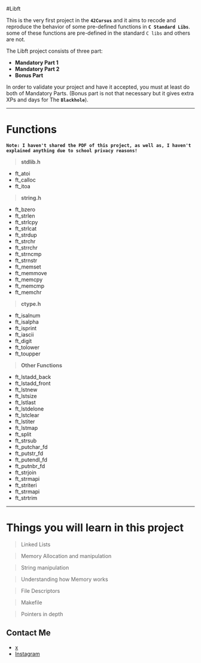 #Libft

This is the very first project in the **`42Cursus`** and it aims to recode and reproduce the behavior of some pre-defined functions in **`C Standard Libs`**. <br/>
some of these functions are pre-defined in the standard `C libs` and others are not.

The Libft project consists of three part:
- **Mandatory Part 1**
- **Mandatory Part 2**
- **Bonus Part**
  
In order to validate your project and have it accepted, you must at least do both of Mandatory Parts. (Bonus part is not that necessary but it gives extra XPs and days for The **`Blackhole`**).

---

# Functions

**```Note: I haven't shared the PDF of this project, as well as, I haven't explained anything due to school privacy reasons!```**

> **stdlib.h**
- ft_atoi
- ft_calloc
- ft_itoa

> **string.h**
- ft_bzero
- ft_strlen
- ft_strlcpy
- ft_strlcat
- ft_strdup
- ft_strchr
- ft_strrchr
- ft_strncmp
- ft_strnstr
- ft_memset
- ft_memmove
- ft_memcpy
- ft_memcmp
- ft_memchr

> **ctype.h**
- ft_isalnum
- ft_isalpha
- ft_isprint
- ft_iascii
- ft_digit
- ft_tolower
- ft_toupper

> **Other Functions**

- ft_lstadd_back
- ft_lstadd_front
- ft_lstnew
- ft_lstsize
- ft_lstlast
- ft_lstdelone
- ft_lstclear
- ft_lstiter
- ft_lstmap
- ft_split
- ft_strsub
- ft_putchar_fd
- ft_putstr_fd
- ft_putendl_fd
- ft_putnbr_fd
- ft_strjoin
- ft_strmapi
- ft_striteri
- ft_strmapi
- ft_strtrim

---

# Things you will learn in this project

> Linked Lists

> Memory Allocation and manipulation

> String manipulation

> Understanding how Memory works

> File Descriptors

> Makefile

> Pointers in depth

## Contact Me

* [x][_1]
* [Instagram][_2]

[_1]: https://x.com/ayoub_elmouafik
[_2]: https://www.instagram.com/ayoub_mfk20
